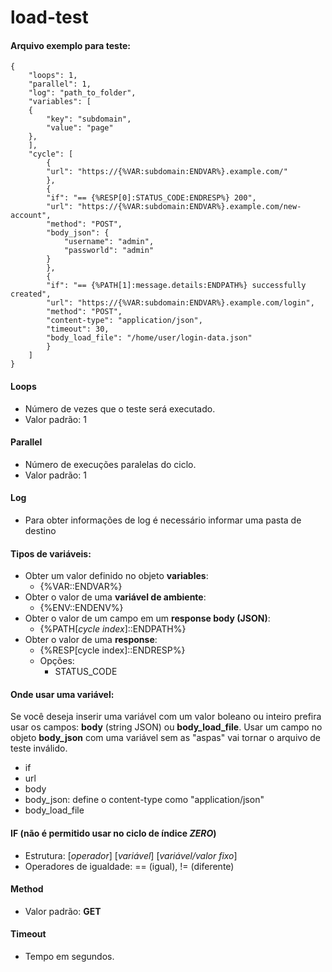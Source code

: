 # load-test

#### Arquivo exemplo para teste:
```
{
    "loops": 1,
    "parallel": 1,
    "log": "path_to_folder",
    "variables": [
	{
		"key": "subdomain",
		"value": "page"
	},
    ],
    "cycle": [
        {
		"url": "https://{%VAR:subdomain:ENDVAR%}.example.com/"
        },
        {
		"if": "== {%RESP[0]:STATUS_CODE:ENDRESP%} 200",
		"url": "https://{%VAR:subdomain:ENDVAR%}.example.com/new-account",
		"method": "POST",
		"body_json": {
			"username": "admin",
			"passworld": "admin"
		}
        },
        {
		"if": "== {%PATH[1]:message.details:ENDPATH%} successfully created",
		"url": "https://{%VAR:subdomain:ENDVAR%}.example.com/login",
		"method": "POST",
		"content-type": "application/json",
		"timeout": 30,
		"body_load_file": "/home/user/login-data.json"
        }
    ]
}
```

#### Loops
- Número de vezes que o teste será executado.
- Valor padrão: 1

#### Parallel
- Número de execuções paralelas do ciclo.
- Valor padrão: 1

#### Log
- Para obter informações de log é necessário informar uma pasta de destino

#### Tipos de variáveis:
- Obter um valor definido no objeto **variables**:
	- {%VAR::ENDVAR%}
- Obter o valor de uma **variável de ambiente**:
	- {%ENV::ENDENV%}
- Obter o valor de um campo em um **response body (JSON)**:
	- {%PATH[*cycle index*]::ENDPATH%}
- Obter o valor de uma **response**:
	- {%RESP[cycle index]::ENDRESP%}
	- Opções:
		- STATUS_CODE

#### Onde usar uma variável:
Se você deseja inserir uma variável com um valor boleano ou inteiro prefira usar os campos: **body** (string JSON) ou **body_load_file**. Usar um campo no objeto **body_json** com uma variável sem as "aspas" vai tornar o arquivo de teste inválido.

- if
- url
- body
- body_json: define o content-type como "application/json"
- body_load_file

#### IF (não é permitido usar no ciclo de índice *ZERO*)
- Estrutura: [*operador*] [*variável*] [*variável/valor fixo*]
- Operadores de igualdade: == (igual), != (diferente)

#### Method
- Valor padrão: **GET**

#### Timeout
- Tempo em segundos.
